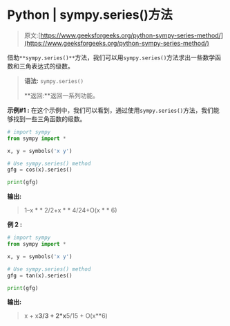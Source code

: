 # Python | sympy.series()方法

> 原文:[https://www.geeksforgeeks.org/python-sympy-series-method/](https://www.geeksforgeeks.org/python-sympy-series-method/)

借助`**sympy.series()**`方法，我们可以用`sympy.series()`方法求出一些数学函数和三角表达式的级数。

> **语法:** `sympy.series()`
> 
> **返回:**返回一系列功能。

**示例#1 :**
在这个示例中，我们可以看到，通过使用`sympy.series()`方法，我们能够找到一些三角函数的级数。

```py
# import sympy
from sympy import * 

x, y = symbols('x y')

# Use sympy.series() method
gfg = cos(x).series()

print(gfg)
```

**输出:**

> 1–x * * 2/2+x * * 4/24+O(x * * 6)

**例 2 :**

```py
# import sympy
from sympy import * 

x, y = symbols('x y')

# Use sympy.series() method
gfg = tan(x).series()

print(gfg)
```

**输出:**

> x + x**3/3 + 2*x**5/15 + O(x**6)